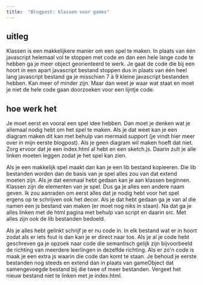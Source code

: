 ```yaml
---
title:  "Blogpost: klassen voor games"
---
```


<!--wat ik nu eigenlijk heb gekozen als blogpost onderwerp-->
## uitleg

Klassen is een makkelijkere manier om een spel te maken. In plaats van één javascript helemaal vol te stoppen met code  en dan een hele lange code te hebben ga je meer object georienteerd te werk. Je gaat de code die bij een hoort in een apart javascript bestand stoppen dus in plaats van één heel lang javascript bestand ga je misschien 7 à 9 kleine javascript bestanden hebben. Kan meer of minder zijn. Maar dan weet je waar wat staat en moet je niet de hele code gaan doorzoeken voor een lijntje code.

<!--more-->

<!--stap voor stap hoe je het installeer-->

## hoe werk het

<!--wil je mermaid support gebruiken bij het begin-->
Je moet eerst en vooral een spel idee hebben. Dan moet je denken wat je allemaal nodig hebt om het spel te maken. Als je dat weet kan je een diagram maken dit kan met behulp van mermaid support (je vindt hier meer over in mijn eerste blogpost). Als je geen diagram wil maken hoeft dat niet. Zorg ervoor dat je een index.html al hebt en een sketch.js. Daarin zult je alle linken moeten leggen zodat je het spel kan zien.

<!--lib bestanden en linken/extends-->
Als je een makkelijk spel maakt dan kan je een lib bestand kopieeren. Die lib bestanden worden dan de basis van je spel alles zou van dat extend moeten zijn. Als je dat eenmaal hebt gedaan kan je aan klassen beginnen. Klassen zijn de elementen van je spel. Dus ga je alles een andere naam geven. Ik zou aanraden om eerst alles dat je nodig hebt voor het spel ergens op te schrijven ook het decor. Als je dat hebt gedaan ga je van al die namen een js bestand van maken (er moet nog niks in staan). Na dat ga je alles linken met de html pagina met behulp van script en daarin src. Met alles zijn ook de lib bestanden bedoeld.

<!--beginnen met code te schrijven-->
Als je alles hebt gelinkt schrijf je er nu code in. In elk bestand wat er in hoort zodat als er iets fout is dan kan je er direct naar toe. Als je al je code hebt geschreven ga je opzoek naar code die semantisch gelijk zijn bijvoorbeeld de richting van meerdere leerlingen in dezelfde richting. Als er zo'n code is maak je een extra js waarin die code dan komt te staan. Je behoud je eerste bestanden nog steeds en extend dan in plaats van gameObject dat samengevoegde bestand bij die twee of meer bestanden. Vergeet het nieuw bestand niet te linken met je index.html.



